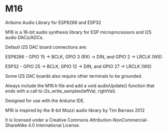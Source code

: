 # M16
 Arduino Audio Library for ESP8266 and ESP32

 M16 is a 16-bit audio synthesis library for ESP microprocessors and I2S audio DACs/ADCs.

 Default I2S DAC board connections are:

 ESP8266 - GPIO 15 -> BCLK, GPIO 3 (RX) -> DIN, and GPIO 2 -> LRCLK (WS)

 ESP32 - GPIO 25 -> BCLK, GPIO 12 -> DIN, and GPIO 27 -> LRCLK (WS)

 Some I2S DAC boards also require other terminals to be grounded.

 Always include the M16.h file and add a void audioUpdate() function that ends with a call to i2s_write_samples(leftVal, rightVal).

 Designed for use with the Arduino IDE.

 M16 is inspired by the 8-bit Mozzi audio library by Tim Barrass 2012

 It is licensed under a Creative Commons Attribution-NonCommercial-ShareAlike 4.0 International License.
